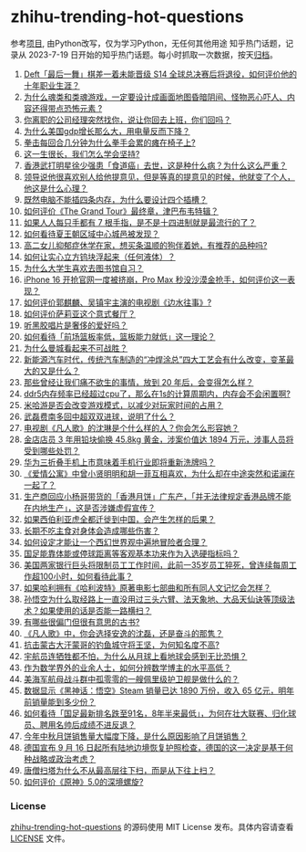 # zhihu-trending-hot-questions
参考[项目](https://github.com/justjavac/zhihu-trending-hot-questions), 由Python改写，仅为学习Python，无任何其他用途
知乎热门话题，记录从 2023-7-19
日开始的知乎热门话题。每小时抓取一次数据，按天[归档](./data)。
<!-- BEGIN -->
<!-- 最后更新时间 2024-09-17 04:22:38.854196 -->
1. [Deft「最后一舞」棋差一着未能晋级 S14 全球总决赛后将退役，如何评价他的十年职业生涯？](https://www.zhihu.com/question/667265817)
1. [为什么魂类和类魂游戏，一定要设计成画面地图昏暗阴间、怪物恶心吓人、内容还得带点恐怖元素 ?](https://www.zhihu.com/question/666589129)
1. [你离职的公司经理突然找你，说让你回去上班，你们回吗？](https://www.zhihu.com/question/402491064)
1. [为什么美国gdp增长那么大，用电量反而下降？](https://www.zhihu.com/question/648801148)
1. [拳击每回合几分钟为什么拳手会累的瘫在椅子上?](https://www.zhihu.com/question/350355998)
1. [这一生很长，我们怎么学会坚持?](https://www.zhihu.com/question/667263119)
1. [香港武打明星徐少强患「食道癌」去世，这是种什么病？为什么这么严重？](https://www.zhihu.com/question/667251204)
1. [领导说他很喜欢别人给他提意见，但是等真的提意见的时候，他就变了个人，他这是什么心理？](https://www.zhihu.com/question/667097200)
1. [既然电脑不能插四条内存，为什么要设计四个插槽？](https://www.zhihu.com/question/666379684)
1. [如何评价《The Grand Tour》最终章，津巴布韦特辑？](https://www.zhihu.com/question/667083082)
1. [如果人人每只手都有 7 根手指，是不是十四进制就是最流行的了？](https://www.zhihu.com/question/397602493)
1. [如何看待夏王朝区域中心城邑被发现？](https://www.zhihu.com/question/667040412)
1. [高二女儿抑郁症休学在家，想买条温顺的狗伴着她，有推荐的品种吗?](https://www.zhihu.com/question/658086083)
1. [如何让实心立方钨块浮起来（任何液体）？](https://www.zhihu.com/question/667268108)
1. [为什么大学生喜欢去图书馆自习？](https://www.zhihu.com/question/572411670)
1. [iPhone 16 开抢官网一度被挤崩，Pro Max 秒没沙漠金抢手，如何评价这一表现？](https://www.zhihu.com/question/667123964)
1. [如何评价郭麒麟、吴镇宇主演的电视剧《边水往事》?](https://www.zhihu.com/question/664306657)
1. [如何评价萨莉亚这个意式餐厅？](https://www.zhihu.com/question/48041088)
1. [听黑胶唱片是奢侈的爱好吗？](https://www.zhihu.com/question/617403541)
1. [如何看待「前场篮板率低，篮板能力就低」这一理论？](https://www.zhihu.com/question/666930242)
1. [为什么曼城看起来不可战胜？](https://www.zhihu.com/question/344191003)
1. [新能源汽车时代，传统汽车制造的“冲焊涂总”四大工艺会有什么改变，变革最大的又是什么？](https://www.zhihu.com/question/574102770)
1. [那些曾经让我们痛不欲生的事情，放到 20 年后，会变得怎么样？](https://www.zhihu.com/question/666989943)
1. [ddr5内存频率已经超过cpu了，那么在1s的计算周期内，内存会不会闲置啊?](https://www.zhihu.com/question/662528954)
1. [米哈游是否会改变游戏模式，以减少对玩家时间的占用？](https://www.zhihu.com/question/667260344)
1. [武磊费南多回中超双双进球，说明了什么？](https://www.zhihu.com/question/667085430)
1. [电视剧《凡人歌》的沈琳是个什么样的人？你会怎么形容她？](https://www.zhihu.com/question/666722975)
1. [金店店员 3 年用铅块偷换 45.8kg 黄金，涉案价值达 1894 万元，涉事人员将受到哪些处罚？](https://www.zhihu.com/question/667312547)
1. [华为三折叠手机上市意味着手机行业即将重新洗牌吗？](https://www.zhihu.com/question/666987847)
1. [《爱情公寓》中曾小贤明明和胡一菲互相喜欢，为什么却在中途突然和诺澜在一起了？](https://www.zhihu.com/question/371857007)
1. [生产商回应小杨哥带货的「香港月饼」广东产，「并无法律规定香港品牌不能在内地生产」，这是否涉嫌虚假宣传？](https://www.zhihu.com/question/667297522)
1. [如果西伯利亚虎全都迁徙到中国，会产生怎样的后果？](https://www.zhihu.com/question/667031701)
1. [长期不吃主食对身体会造成哪些伤害？](https://www.zhihu.com/question/568460385)
1. [如何设定才能让一个西幻世界观中遍地冒险者合理？](https://www.zhihu.com/question/660998054)
1. [国足能靠体能或停球距离等客观基本功来作为入选硬指标吗？](https://www.zhihu.com/question/667264337)
1. [美国两家银行巨头将限制员工工作时间，此前一35岁员工猝死，曾连续每周工作超100小时，如何看待此事？](https://www.zhihu.com/question/667049499)
1. [如果哈利拥有《哈利波特》原著电影七部曲和所有同人文记忆会怎样？](https://www.zhihu.com/question/472753896)
1. [孙悟空为什么取经路上一直没用过三头六臂、法天象地、大品天仙诀等顶级法术？如果使用的话是否能一路横扫？](https://www.zhihu.com/question/596192038)
1. [有哪些很偏门但很有意思的古书?](https://www.zhihu.com/question/23723336)
1. [《凡人歌》中，你会选择安逸的沈磊，还是奋斗的那隽？](https://www.zhihu.com/question/666855043)
1. [抗击蒙古大汗蒙哥的钓鱼城守将王坚，为何知名度不高?](https://www.zhihu.com/question/666028486)
1. [宇航员连牺牲都不怕，为什么从月球上看地球会感到无比恐惧？](https://www.zhihu.com/question/614568529)
1. [作为数学界外的业余人士，如何分辨数学博主的水平高低？](https://www.zhihu.com/question/663377323)
1. [美海军航母战斗群中孤零零的一艘佩里级护卫舰是做什么的？](https://www.zhihu.com/question/667151735)
1. [数据显示《黑神话：悟空》Steam 销量已达 1890 万份，收入 65 亿元，明年前销量能到多少份？](https://www.zhihu.com/question/667033316)
1. [如何看待「国足最新排名跌至91名，8年半来最低」，为何在壮大联赛、归化球员、聘用名帅后成绩不进反退？](https://www.zhihu.com/question/667269883)
1. [今年中秋月饼销售量大幅度下降，是什么原因影响了月饼销售？](https://www.zhihu.com/question/666979275)
1. [德国宣布 9 月 16 日起所有陆地边境恢复护照检查，德国的这一决定是基于何种战略或政治考虑？](https://www.zhihu.com/question/666823941)
1. [唐僧扫塔为什么不从最高层往下扫，而是从下往上扫？](https://www.zhihu.com/question/22432296)
1. [如何评价《原神》5.0的深境螺旋?](https://www.zhihu.com/question/666074060)
<!-- END -->
### License
[zhihu-trending-hot-questions](https://github.com/yaogengzhu/zhihu-trending-hot-questions)
的源码使用 MIT License 发布。具体内容请查看 [LICENSE](./LICENSE) 文件。
